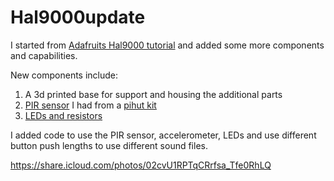 # Hal9000update
I started from [Adafruits Hal9000 tutorial](https://learn.adafruit.com/hal-9000-rp2040-prop-maker) and added some more components and capabilities.

New components include: 
1) A 3d printed base for support and housing the additional parts
2) [PIR sensor](https://thepihut.com/products/breadboard-friendly-mini-pir-motion-sensor-with-3-pin-header) I had from a [pihut kit](https://thepihut.com/blogs/raspberry-pi-tutorials/maker-advent-calendar-day-7-monitoring-motion)
3) [LEDs and resistors](https://thepihut.com/blogs/raspberry-pi-tutorials/maker-advent-calendar-day-2-let-s-get-blinky)

I added code to use the PIR sensor, accelerometer, LEDs and use different button push lengths to use different sound files.

https://share.icloud.com/photos/02cvU1RPTqCRrfsa_Tfe0RhLQ
